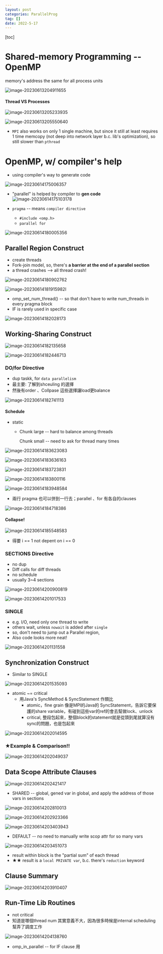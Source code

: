 ```yaml
---
layout: post
categories: ParallelProg
tag: [] 
date: 2022-5-17
---
```




[toc]

# Shared-memory Programming -- OpenMP

memory's address the same for all process units

![image-20230613204911655](https://p.ipic.vip/yqkg9g.png)



#### Thread VS Processes

![image-20230613205233935](https://p.ipic.vip/sax3xi.png)

 

![image-20230613205550640](https://p.ipic.vip/mljwld.png)

- `MPI` also works on only 1 single machine, but since it still at least requires 1 time memcopy (not deep into network layer b.c. lib's optimization), so still slower than `pthread`



# OpenMP, w/ compiler's help

- using compiler's way to generate code

![image-20230614175006357](https://p.ipic.vip/aszlg3.png)



- "parallel" is helped by compiler to **gen code**![image-20230614175103178](https://p.ipic.vip/o9t8qs.png)

- `pragma` -- means `compiler directive`
  - `#include <omp.h>`
  - `parallel for`

![image-20230614180005356](https://p.ipic.vip/bo5aay.png)



## Parallel Region Construct

- create threads
- Fork-join model, so, there's **a barrier at the end of a parallel section**
- a thread crashes --> all thread crash!

![image-20230614180902762](https://p.ipic.vip/pgzvly.png)



![image-20230614181915982l](https://p.ipic.vip/nio6ba.png)

- omp_set_num_thread() -- so that don't have to write num_threads in every pragma block
- IF is rarely used in specific case



![image-20230614182028173](https://p.ipic.vip/ttwj3i.png)



## Working-Sharing Construct

![image-20230614182135658](https://p.ipic.vip/86k5x2.png)

![image-20230614182446713](https://p.ipic.vip/3l3nb2.png)



### DO/for Directive

- dup taskk, for `data parallelism`
- 最主要: 了解到shceuling 的選擇
- 然後有order 、Collpase 這些選擇讓load更balance

![image-20230614182741113](https://p.ipic.vip/in110y.png)

#### Schedule

- static 

  - Chunk large --  hard to balance among threads

    Chunk small --  need to ask for thread many times

![image-20230614183623083](https://p.ipic.vip/5ehpdn.png)

![image-20230614183636163](https://p.ipic.vip/0airrf.png)



![image-20230614183723831](https://p.ipic.vip/4mye55.png)

![image-20230614183800116](https://p.ipic.vip/34i69g.png)



![image-20230614183948584](https://p.ipic.vip/wakood.png)

- 兩行 pragma 也可以併到一行去；parallel 、for 有各自的clauses



![image-20230614184718386](https://p.ipic.vip/6crjey.png)



#### Collapse! 

![image-20230614185548583](https://p.ipic.vip/pqpuyb.png)

- 得要 i == 1 not depent on i == 0



### SECTIONS Directive

- no dup
- Diff calls for diff threads
- no schedule 
- usually 3~4 sections 

![image-20230614200900819](https://p.ipic.vip/lls7y2.png)

![image-20230614201017533](https://p.ipic.vip/2l3cba.png)



### SINGLE

- e.g. I/O, need only one thread to write
- others wait, unless `nowait` is added after `single`
- so, don't need to jump out a Parallel region, 
- Also code looks more neat!

![image-20230614201131558](https://p.ipic.vip/vm06i1.png)



## Synchronization Construct

- Similar to SINGLE

![image-20230614201535093](https://p.ipic.vip/lb1i68.png)

- atomic ~= critical
  - 用Java's SyncMethod & SyncStatement 作類比
    - atomic，fine grain 像是MPI的Java的 SyncStatement，告訴它要保護的share variable，有碰到這些var的ref的會去幫做lock、unlock
    - critical, 整段包起來，整個block的statement就是從頭到尾就算沒有sync的問題，也是包起來



![image-20230614202014595](https://p.ipic.vip/iev75d.png)



### ★Example & Comparison!!

![image-20230614202049037](https://p.ipic.vip/ndzm92.png)



## Data Scope Attribute Clauses 

![image-20230614202421417](https://p.ipic.vip/grxj03.png)

- SHARED --  global, gened var in global, and apply the address of those vars in sections



![image-20230614202810013](https://p.ipic.vip/48davx.png)



![image-20230614202923366](https://p.ipic.vip/ptfira.png)



![image-20230614203403943](https://p.ipic.vip/7c56g9.png)

- DEFAULT -- no need to manually write scop attr for so many vars



![image-20230614203451073](https://p.ipic.vip/zrnpgp.png)

- result within block is the "partial sum" of each thread
- ★★ result is a `local PRIVATE var`, b.c. there's `reduction` keyword



## Clause Summary

![image-20230614203910407](https://p.ipic.vip/yyswrn.png)



## Run-Time Lib Routines

- not critical
- 知道是哪個thread num 其實意義不大，因為很多時候是internal scheduling 幫弄了調度工作

![image-20230614204138760](https://p.ipic.vip/98njjs.png)

- omp_in_parallel -- for IF clause 用

